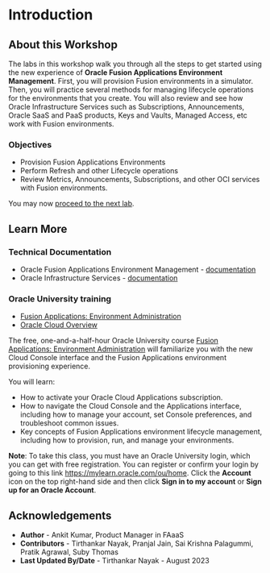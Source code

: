 # Introduction

## About this Workshop

The labs in this workshop walk you through all the steps to get started using the new experience of **Oracle Fusion Applications Environment Management**. First, you will provision Fusion environments in a simulator. Then, you will practice several methods for managing lifecycle operations for the environments that you create. You will also review and see how Oracle Infrastructure Services such as Subscriptions, Announcements, Oracle SaaS and PaaS products, Keys and Vaults, Managed Access, etc work with Fusion environments.

### Objectives
* Provision Fusion Applications Environments
* Perform Refresh and other Lifecycle operations
* Review Metrics, Announcements, Subscriptions, and other OCI services with Fusion environments.

You may now [proceed to the next lab](#next).

## Learn More

### Technical Documentation
- Oracle Fusion Applications Environment Management - [documentation](https://docs.oracle.com/en-us/iaas/Content/fusion-applications/home.htm)
- Oracle Infrastructure Services - [documentation](https://docs.oracle.com/en-us/iaas/Content/services.htm)

### Oracle University training
- [Fusion Applications: Environment Administration](https://mylearn.oracle.com/ou/course/fusion-applications-environment-administration/109554/)
- [Oracle Cloud Overview](https://mylearn.oracle.com/ou/learning-path/oracle-cloud-overview/115954)

The free, one-and-a-half-hour Oracle University course [Fusion Applications: Environment Administration](https://mylearn.oracle.com/ou/course/fusion-applications-environment-administration/109554/) will familiarize you with the new Cloud Console interface and the Fusion Applications environment provisioning experience.

You will learn:
- How to activate your Oracle Cloud Applications subscription.
- How to navigate the Cloud Console and the Applications interface, including how to manage your account, set Console preferences, and troubleshoot common issues.
- Key concepts of Fusion Applications environment lifecycle management, including how to provision, run, and manage your environments.

**Note**: To take this class, you must have an Oracle University login, which you can get with free registration. You can register or confirm your login by going to this link https://mylearn.oracle.com/ou/home. Click the **Account** icon on the top right-hand side and then click **Sign in to my account** or **Sign up for an Oracle Account**.

## Acknowledgements
* **Author** - Ankit Kumar, Product Manager in FAaaS
* **Contributors** -  Tirthankar Nayak, Pranjal Jain, Sai Krishna Palagummi, Pratik Agrawal, Suby Thomas
* **Last Updated By/Date** - Tirthankar Nayak - August 2023